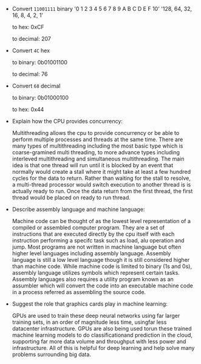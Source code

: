 * Convert `11001111` binary
    '0 1 2 3 4 5 6 7 8 9 A B C D E F 10'
    '128, 64, 32, 16, 8, 4, 2, 1'
 
    to hex: 0xCF
     
    to decimal: 207


* Convert `4C` hex

    to binary: 0b01001100

    to decimal: 76


* Convert `68` decimal

    to binary: 0b01000100

    to hex: 0x44


* Explain how the CPU provides concurrency:

  Multithreading allows the cpu to provide concurrency or be able to perform multiple processes and threads at the same time. There are many types of multithreading including the most basic type which is coarse-gramined multi threading, to more advance types including interleved multithreading and simultaneous multithreading. The main idea is that one thread will run until it is blocked by an event that normally would create a stall where it might take at least a few hundred cycles for the data to return. Rather than waiting for the stall to resolve, a multi-thread processor would switch execution to another thread is is actually ready to run. Once the data return from the first thread, the first thread would be placed on ready to run thread. 

* Describe assembly language and machine language:

  Machine code can be thought of as the lowest level representation of a compiled or assembled computer program. They are a set of instructions that are executed directly by the cpu itself with each instruction performing a specifc task such as load, alu operation and jump. Most programs are not written in machine language but often higher level languages including assembly language. Assembly language is still a low level language though it is still considered higher than machine code. While machine code is limited to binary (1s and 0s), assembly language utilizes symbols which represent certain tasks. Assembly languages also requires a utility program known as an assumbler which will convert the code into an executable machine code in a process referred as assembling the source code. 

* Suggest the role that graphics cards play in machine learning:

  GPUs are used to train these deep neural networks using far larger training sets, in an order of magnitude less time, usingfar less datacenter infrastructure.  GPUs are also being used torun these trained machine learning models to do classificationand prediction in the cloud, supporting far more data volume and throughput with less power and infrastructure. All of this is helpful for deep learning and help solve many problems surrounding big data. 
